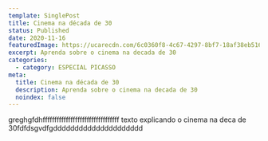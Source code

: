 ```yaml
---
template: SinglePost
title: Cinema na década de 30
status: Published
date: 2020-11-16
featuredImage: https://ucarecdn.com/6c0360f8-4c67-4297-8bf7-18af38eb5168/
excerpt: Aprenda sobre o cinema na decada de 30
categories:
  - category: ESPECIAL PICASSO
meta:
  title: Cinema na década de 30
  description: Aprenda sobre o cinema na decada de 30
  noindex: false
---
```

greghgfdhfffffffffffffffffffffffffffffffff texto explicando o cinema na deca de 30fdfdsgvdfgddddddddddddddddddddd